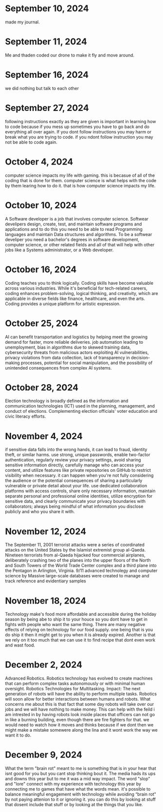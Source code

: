 # September 10, 2024
made my journal.

# September 11, 2024
Me and thaden coded our drone to make it fly and move around.

# September 16, 2024
we did nothing but talk to each other

# September 27, 2024
following instructions exactly as they are given is important in learning how to code because if you mess up sometimes you have to go back and do 
everything all over again. If you dont follow instructions you may harm or break what you are trying to code. if you ndont follow instruction you may not be able to code again.

# October 4, 2024
computer science impacts my life with gaming. this is becasue of all of the coding that is done for them. 
computer science is what helps with the code by them learing how to do it. that is how computer science impacts my life.

# October 10, 2024
A Software developer is a job that involves computer science. Softwear develipers design, create, test, and maintain software programs and applications and to do this you need to be able to read Programming languages and maintain Data structures and algorithms. To be a softwear develiper you need a bachelor's degrees in software development, computer science, or other related fields and all of that will help with other jobs like a Systems administrator, or a Web developer.

# October 16, 2024
Coding teaches you to think logically. Coding skills have become valuable across various industries. While it's beneficial for tech-related careers, coding enhances problem-solving, logical thinking, and creativity, which are applicable in diverse fields like finance, healthcare, and even the arts. Coding provides a unique platform for artistic expression.

# October 25, 2024
AI can benefit transportation and logistics by helping meet the growing demand for faster, more reliable deliveries. job automation leading to unemployment, bias in algorithms due to skewed training data, cybersecurity threats from malicious actors exploiting AI vulnerabilities, privacy violations from data collection, lack of transparency in decision-making processes, potential for social manipulation, and the possibility of unintended consequences from complex AI systems.

# October 28, 2024
Election technology is broadly defined as the information and communication technologies (ICT) used in the planning, management, and conduct of elections. Complementing election officials' voter education and civic literacy efforts.

# November 4, 2024
if sensitive data falls into the wrong hands, it can lead to fraud, identity theft, or similar harms. use strong, unique passwords, enable two-factor authentication, regularly review your privacy settings, avoid sharing sensitive information directly, carefully manage who can access your content, and utilize features like private repositories on GitHub to restrict visibility when necessary. it can happen when you're not fully considering the audience or the potential consequences of sharing a particularly vulnerable or private detail about your life. use dedicated collaboration platforms with access controls, share only necessary information, maintain separate personal and professional online identities, utilize encryption for sensitive data, and clearly communicate your privacy boundaries with collaborators; always being mindful of what information you disclose publicly and who you share it with.

# November 12, 2024
The September 11, 2001 terrorist attacks were a series of coordinated attacks on the United States by the Islamist extremist group al-Qaeda. Nineteen terrorists from al-Qaeda hijacked four commercial airplanes, deliberately crashing two of the planes into the upper floors of the North and South Towers of the World Trade Center complex and a third plane into the Pentagon in Arlington, Virginia. 
9/11 advanced technolegy and computer science by Massive large-scale databases were created to manage and track reference and evidentiary samples

# November 18, 2024
Technology make's food more affordable and accessible during the holiday season by being abe to ship it to your houce so you dont have to get in fights with people who want the same thing. There are many negative effects of relying on technology for our food supply. one being that is you do ship it then it might get to you when it is already expired. Another is that we rely on it too much that we can use it to find recipe that dont even work and wast food.

# December 2, 2024
Advanced Robotics. Robotics technology has evolved to create machines that can perform complex tasks autonomously or with minimal human oversight. Robotics Technologies for Multitasking. Impact: The next generation of robots will have the ability to perform multiple tasks. Robotics will soon allow for better interactions between humans and robots. What concerns me about this is that fact that some day robots will take over our jobs and we will have nothing to make money. This can help with the feild i am intrested in by having robots look inside places that officers can not go in like a burning building, even though there are fire fighters for that. we would need to watch how it moves and thinks because if we dont then we might make a mistake somewere along the lina and it wont work the way we want it to do.

# December 9, 2024
What the term "brain rot" meant to me is something that is in your hear that isnt good for you but you cant stop thinking bout it. The media hads its ups and downs this year but to me it was a mid way impact. The word "slop" and "lore" connect with my experience with technology this year by connecting me to games that have what the words mean. it's possible to balance meaningful engagement with technology while avoiding “brain rot" by not paying attenion to it or ignoring it. you can do this by looking at stuff that dosent include that stuff or by looking at the things that you like.
